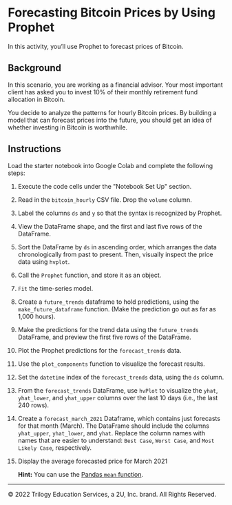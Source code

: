 # Forecasting Bitcoin Prices by Using Prophet

In this activity, you’ll use Prophet to forecast prices of Bitcoin.

## Background

In this scenario, you are working as a financial advisor. Your most important client has asked you to invest 10% of their monthly retirement fund allocation in Bitcoin.

You decide to analyze the patterns for hourly Bitcoin prices. By building a model that can forecast prices into the future, you should get an idea of whether investing in Bitcoin is worthwhile.

## Instructions

Load the starter notebook into Google Colab and complete the following steps:

1. Execute the code cells under the "Notebook Set Up" section.

2. Read in the `bitcoin_hourly` CSV file. Drop the `volume` column.

3. Label the columns `ds` and `y` so that the syntax is recognized by Prophet.

4. View the DataFrame shape, and the first and last five rows of the DataFrame.

5. Sort the DataFrame by `ds` in ascending order, which arranges the data chronologically from past to present. Then, visually inspect the price data using `hvplot`.

6. Call the `Prophet` function, and store it as an object.

7. `Fit` the time-series model.

8. Create a `future_trends` dataframe to hold predictions, using the `make_future_dataframe` function. (Make the prediction go out as far as 1,000 hours).

9. Make the predictions for the trend data using the `future_trends` DataFrame, and preview the first five rows of the DataFrame.

10. Plot the Prophet predictions for the `forecast_trends` data.

11. Use the `plot_components` function to visualize the forecast results.

12. Set the `datetime` index of the `forecast_trends` data, using the `ds` column.

13. From the `forecast_trends` DataFrame, use `hvPlot` to visualize the `yhat`, `yhat_lower`, and `yhat_upper` columns over the last 10 days (i.e., the last 240 rows).

14. Create a `forecast_march_2021` Dataframe, which contains just forecasts for that month (March). The DataFrame should include the columns `yhat_upper`, `yhat_lower`, and `yhat`. Replace the column names with names that are easier to understand: `Best Case`, `Worst Case`, and `Most Likely Case`, respectively.

15. Display the average forecasted price for March 2021

    **Hint:** You can use the [Pandas `mean` function](https://pandas.pydata.org/pandas-docs/stable/reference/api/pandas.DataFrame.mean.html).

---

© 2022 Trilogy Education Services, a 2U, Inc. brand. All Rights Reserved.